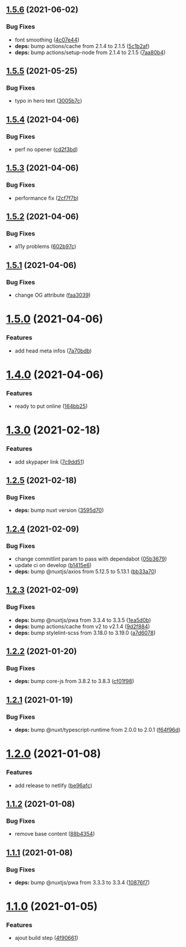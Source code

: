 ## [1.5.6](https://github.com/nkCreation/nkcreation.com/compare/v1.5.5...v1.5.6) (2021-06-02)


### Bug Fixes

* font smoothing ([4c07e44](https://github.com/nkCreation/nkcreation.com/commit/4c07e44f415a5ca139fd4acfc813d26ebe53c5f3))
* **deps:** bump actions/cache from 2.1.4 to 2.1.5 ([5c1b2af](https://github.com/nkCreation/nkcreation.com/commit/5c1b2af64f2127f3def8275a0909f211d799ce49))
* **deps:** bump actions/setup-node from 2.1.4 to 2.1.5 ([7aa80b4](https://github.com/nkCreation/nkcreation.com/commit/7aa80b4d038909121ea201e04577b175f1e57b6f))

## [1.5.5](https://github.com/nkCreation/nkcreation.com/compare/v1.5.4...v1.5.5) (2021-05-25)


### Bug Fixes

* typo in hero text ([3005b7c](https://github.com/nkCreation/nkcreation.com/commit/3005b7ceaab5cf74ea2f40f520f948a4658e0332))

## [1.5.4](https://github.com/nkCreation/nkcreation.com/compare/v1.5.3...v1.5.4) (2021-04-06)


### Bug Fixes

* perf no opener ([cd2f3bd](https://github.com/nkCreation/nkcreation.com/commit/cd2f3bd99b875fe203a20d3eaca7ed942aa29af1))

## [1.5.3](https://github.com/nkCreation/nkcreation.com/compare/v1.5.2...v1.5.3) (2021-04-06)


### Bug Fixes

* performance fix ([2cf7f7b](https://github.com/nkCreation/nkcreation.com/commit/2cf7f7bbc93dc0ee68b681ef3f97835d5014ffe4))

## [1.5.2](https://github.com/nkCreation/nkcreation.com/compare/v1.5.1...v1.5.2) (2021-04-06)


### Bug Fixes

* a11y problems ([602b97c](https://github.com/nkCreation/nkcreation.com/commit/602b97cef3c84a28b2aea85b9130ff33fcec61cf))

## [1.5.1](https://github.com/nkCreation/nkcreation.com/compare/v1.5.0...v1.5.1) (2021-04-06)


### Bug Fixes

* change OG attribute ([faa3039](https://github.com/nkCreation/nkcreation.com/commit/faa3039c335a87d961b53a6ff5bb6e178893f325))

# [1.5.0](https://github.com/nkCreation/nkcreation.com/compare/v1.4.0...v1.5.0) (2021-04-06)


### Features

* add head meta infos ([7a70bdb](https://github.com/nkCreation/nkcreation.com/commit/7a70bdbc8774ab463cfcb6b4ab773f6bd58ab567))

# [1.4.0](https://github.com/nkCreation/nkcreation.com/compare/v1.3.0...v1.4.0) (2021-04-06)


### Features

* ready to put online ([164bb25](https://github.com/nkCreation/nkcreation.com/commit/164bb25019d298cb09ae23d5598d7d05e67cdb8c))

# [1.3.0](https://github.com/nkCreation/nkcreation.com/compare/v1.2.5...v1.3.0) (2021-02-18)


### Features

* add skypaper link ([7c9dd51](https://github.com/nkCreation/nkcreation.com/commit/7c9dd51f11ffca0d7596da05564a010ab638cdd9))

## [1.2.5](https://github.com/nkCreation/nkcreation.com/compare/v1.2.4...v1.2.5) (2021-02-18)


### Bug Fixes

* **deps:** bump nuxt version ([3595d70](https://github.com/nkCreation/nkcreation.com/commit/3595d70d9c43a444479c665d4b09c0d47d3a53ae))

## [1.2.4](https://github.com/nkCreation/nkcreation.com/compare/v1.2.3...v1.2.4) (2021-02-09)


### Bug Fixes

* change commitlint param to pass with dependabot ([05b3679](https://github.com/nkCreation/nkcreation.com/commit/05b367987002d1d2974cc9f5f73d436a19ede046))
* update ci on develop ([b1415e6](https://github.com/nkCreation/nkcreation.com/commit/b1415e6ddc05c153fd76f1d8104d6ad7afb418b7))
* **deps:** bump @nuxtjs/axios from 5.12.5 to 5.13.1 ([bb33a70](https://github.com/nkCreation/nkcreation.com/commit/bb33a70eb8047df0255fa8a14d613654c6908e72))

## [1.2.3](https://github.com/nkCreation/nkcreation.com/compare/v1.2.2...v1.2.3) (2021-02-09)


### Bug Fixes

* **deps:** bump @nuxtjs/pwa from 3.3.4 to 3.3.5 ([1ea5d0b](https://github.com/nkCreation/nkcreation.com/commit/1ea5d0b6b698ddfe7e9d12dadbfb9965540b08bc))
* **deps:** bump actions/cache from v2 to v2.1.4 ([9d2f884](https://github.com/nkCreation/nkcreation.com/commit/9d2f88466c1f68a0cd4e77ee734b3763c9001f8d))
* **deps:** bump stylelint-scss from 3.18.0 to 3.19.0 ([a7d6078](https://github.com/nkCreation/nkcreation.com/commit/a7d6078735cff17a5ec862a6e5b87751c18ecfc6))

## [1.2.2](https://github.com/nkCreation/nkcreation.com/compare/v1.2.1...v1.2.2) (2021-01-20)


### Bug Fixes

* **deps:** bump core-js from 3.8.2 to 3.8.3 ([cf01f98](https://github.com/nkCreation/nkcreation.com/commit/cf01f98e2df4df5057693e8bf96a8d91e37d4e38))

## [1.2.1](https://github.com/nkCreation/nkcreation.com/compare/v1.2.0...v1.2.1) (2021-01-19)


### Bug Fixes

* **deps:** bump @nuxt/typescript-runtime from 2.0.0 to 2.0.1 ([f64f96d](https://github.com/nkCreation/nkcreation.com/commit/f64f96dc1c5d03577174a099b68fd42d87a04e6f))

# [1.2.0](https://github.com/nkCreation/nkcreation.com/compare/v1.1.2...v1.2.0) (2021-01-08)


### Features

* add release to netlify ([be96afc](https://github.com/nkCreation/nkcreation.com/commit/be96afc68fc2f60465e1527dfaccf3eb7d043951))

## [1.1.2](https://github.com/nkCreation/nkcreation.com/compare/v1.1.1...v1.1.2) (2021-01-08)


### Bug Fixes

* remove base content ([88b4354](https://github.com/nkCreation/nkcreation.com/commit/88b43548236629b98d1cc62370bd8448dc6e3049))

## [1.1.1](https://github.com/nkCreation/nkcreation.com/compare/v1.1.0...v1.1.1) (2021-01-08)


### Bug Fixes

* **deps:** bump @nuxtjs/pwa from 3.3.3 to 3.3.4 ([10876f7](https://github.com/nkCreation/nkcreation.com/commit/10876f7ed944f0d31fd4d49f85c7416732fc429e))

# [1.1.0](https://github.com/nkCreation/nkcreation.com/compare/v1.0.0...v1.1.0) (2021-01-05)


### Features

* ajout build step ([4f90661](https://github.com/nkCreation/nkcreation.com/commit/4f9066107b71a1199fcc1e36f3cd69aca5d4e468))
